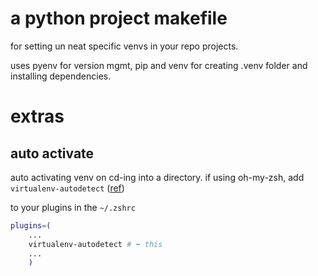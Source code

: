 # a python project makefile

for setting un neat specific venvs in your repo projects.

uses pyenv for version mgmt, pip and venv for creating .venv folder and installing dependencies.

# extras

## auto activate

auto activating venv on cd-ing into a directory. if using oh-my-zsh, add `virtualenv-autodetect` ([ref](https://stackoverflow.com/a/75780125/8863259))

to your plugins in the `~/.zshrc`

```bash
plugins=(
    ...
    virtualenv-autodetect # ⬅️ this
    ...
    )
```